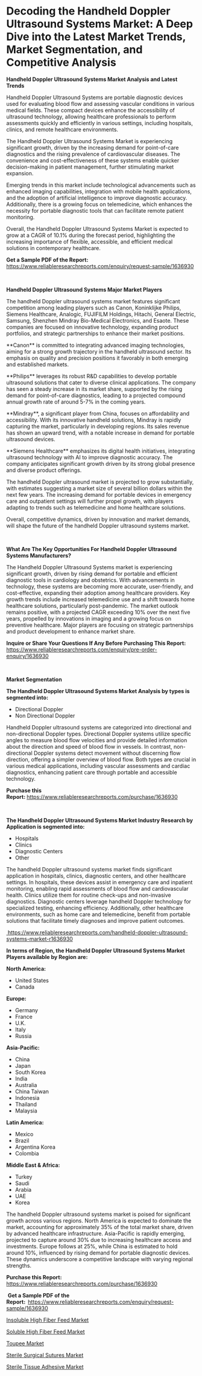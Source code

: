 <p><h1>Decoding the Handheld Doppler Ultrasound Systems Market: A Deep Dive into the Latest Market Trends, Market Segmentation, and Competitive Analysis</h1></p><p><strong>Handheld Doppler Ultrasound Systems Market Analysis and Latest Trends</strong></p>
<p><p>Handheld Doppler Ultrasound Systems are portable diagnostic devices used for evaluating blood flow and assessing vascular conditions in various medical fields. These compact devices enhance the accessibility of ultrasound technology, allowing healthcare professionals to perform assessments quickly and efficiently in various settings, including hospitals, clinics, and remote healthcare environments.</p><p>The Handheld Doppler Ultrasound Systems Market is experiencing significant growth, driven by the increasing demand for point-of-care diagnostics and the rising prevalence of cardiovascular diseases. The convenience and cost-effectiveness of these systems enable quicker decision-making in patient management, further stimulating market expansion.</p><p>Emerging trends in this market include technological advancements such as enhanced imaging capabilities, integration with mobile health applications, and the adoption of artificial intelligence to improve diagnostic accuracy. Additionally, there is a growing focus on telemedicine, which enhances the necessity for portable diagnostic tools that can facilitate remote patient monitoring.</p><p>Overall, the Handheld Doppler Ultrasound Systems Market is expected to grow at a CAGR of 10.1% during the forecast period, highlighting the increasing importance of flexible, accessible, and efficient medical solutions in contemporary healthcare.</p></p>
<p><strong>Get a Sample PDF of the Report:&nbsp;</strong> <a href="https://www.reliableresearchreports.com/enquiry/request-sample/1636930">https://www.reliableresearchreports.com/enquiry/request-sample/1636930</a></p>
<p>&nbsp;</p>
<p><strong>Handheld Doppler Ultrasound Systems Major Market Players</strong></p>
<p><p>The handheld Doppler ultrasound systems market features significant competition among leading players such as Canon, Koninklijke Philips, Siemens Healthcare, Analogic, FUJIFILM Holdings, Hitachi, General Electric, Samsung, Shenzhen Mindray Bio-Medical Electronics, and Esaote. These companies are focused on innovative technology, expanding product portfolios, and strategic partnerships to enhance their market positions.</p><p>**Canon** is committed to integrating advanced imaging technologies, aiming for a strong growth trajectory in the handheld ultrasound sector. Its emphasis on quality and precision positions it favorably in both emerging and established markets. </p><p>**Philips** leverages its robust R&D capabilities to develop portable ultrasound solutions that cater to diverse clinical applications. The company has seen a steady increase in its market share, supported by the rising demand for point-of-care diagnostics, leading to a projected compound annual growth rate of around 5-7% in the coming years.</p><p>**Mindray**, a significant player from China, focuses on affordability and accessibility. With its innovative handheld solutions, Mindray is rapidly capturing the market, particularly in developing regions. Its sales revenue has shown an upward trend, with a notable increase in demand for portable ultrasound devices.</p><p>**Siemens Healthcare** emphasizes its digital health initiatives, integrating ultrasound technology with AI to improve diagnostic accuracy. The company anticipates significant growth driven by its strong global presence and diverse product offerings.</p><p>The handheld Doppler ultrasound market is projected to grow substantially, with estimates suggesting a market size of several billion dollars within the next few years. The increasing demand for portable devices in emergency care and outpatient settings will further propel growth, with players adapting to trends such as telemedicine and home healthcare solutions. </p><p>Overall, competitive dynamics, driven by innovation and market demands, will shape the future of the handheld Doppler ultrasound systems market.</p></p>
<p>&nbsp;</p>
<p><strong>What Are The Key Opportunities For Handheld Doppler Ultrasound Systems Manufacturers?</strong></p>
<p><p>The Handheld Doppler Ultrasound Systems market is experiencing significant growth, driven by rising demand for portable and efficient diagnostic tools in cardiology and obstetrics. With advancements in technology, these systems are becoming more accurate, user-friendly, and cost-effective, expanding their adoption among healthcare providers. Key growth trends include increased telemedicine use and a shift towards home healthcare solutions, particularly post-pandemic. The market outlook remains positive, with a projected CAGR exceeding 10% over the next five years, propelled by innovations in imaging and a growing focus on preventive healthcare. Major players are focusing on strategic partnerships and product development to enhance market share.</p></p>
<p><strong>Inquire or Share Your Questions If Any Before Purchasing This Report:</strong> <a href="https://www.reliableresearchreports.com/enquiry/pre-order-enquiry/1636930">https://www.reliableresearchreports.com/enquiry/pre-order-enquiry/1636930</a></p>
<p>&nbsp;</p>
<p><strong>Market Segmentation</strong></p>
<p><strong>The Handheld Doppler Ultrasound Systems Market Analysis by types is segmented into:</strong></p>
<p><ul><li>Directional Doppler</li><li>Non Directional Doppler</li></ul></p>
<p><p>Handheld Doppler ultrasound systems are categorized into directional and non-directional Doppler types. Directional Doppler systems utilize specific angles to measure blood flow velocities and provide detailed information about the direction and speed of blood flow in vessels. In contrast, non-directional Doppler systems detect movement without discerning flow direction, offering a simpler overview of blood flow. Both types are crucial in various medical applications, including vascular assessments and cardiac diagnostics, enhancing patient care through portable and accessible technology.</p></p>
<p><strong>Purchase this Report:&nbsp;</strong><a href="https://www.reliableresearchreports.com/purchase/1636930">https://www.reliableresearchreports.com/purchase/1636930</a></p>
<p>&nbsp;</p>
<p><strong>The Handheld Doppler Ultrasound Systems Market Industry Research by Application is segmented into:</strong></p>
<p><ul><li>Hospitals</li><li>Clinics</li><li>Diagnostic Centers</li><li>Other</li></ul></p>
<p><p>The handheld Doppler ultrasound systems market finds significant application in hospitals, clinics, diagnostic centers, and other healthcare settings. In hospitals, these devices assist in emergency care and inpatient monitoring, enabling rapid assessments of blood flow and cardiovascular health. Clinics utilize them for routine check-ups and non-invasive diagnostics. Diagnostic centers leverage handheld Doppler technology for specialized testing, enhancing efficiency. Additionally, other healthcare environments, such as home care and telemedicine, benefit from portable solutions that facilitate timely diagnoses and improve patient outcomes.</p></p>
<p><a href="https://www.reliableresearchreports.com/handheld-doppler-ultrasound-systems-market-r1636930">&nbsp;https://www.reliableresearchreports.com/handheld-doppler-ultrasound-systems-market-r1636930</a></p>
<p><strong>In terms of Region, the Handheld Doppler Ultrasound Systems Market Players available by Region are:</strong></p>
<p>
    <p> <strong> North America: </strong>
        <ul>
            <li>United States</li>
            <li>Canada</li>
        </ul>
        </p> 
    <p> <strong> Europe: </strong>
        <ul>
            <li>Germany</li>
            <li>France</li>
            <li>U.K.</li>
            <li>Italy</li>
            <li>Russia</li>
        </ul>
        </p> 
    <p> <strong> Asia-Pacific: </strong>
        <ul>
            <li>China</li>
            <li>Japan</li>
            <li>South Korea</li>
            <li>India</li>
            <li>Australia</li>
            <li>China Taiwan</li>
            <li>Indonesia</li>
            <li>Thailand</li>
            <li>Malaysia</li>
        </ul>
        </p> 
    <p> <strong> Latin America: </strong>
        <ul>
            <li>Mexico</li>
            <li>Brazil</li>
            <li>Argentina Korea</li>
            <li>Colombia</li>
        </ul>
        </p> 
    <p> <strong> Middle East & Africa: </strong>
        <ul>
            <li>Turkey</li>
            <li>Saudi</li>
            <li>Arabia</li>
            <li>UAE</li>
            <li>Korea</li>
        </ul>
    </p>
    </p>
<p><p>The handheld Doppler ultrasound systems market is poised for significant growth across various regions. North America is expected to dominate the market, accounting for approximately 35% of the total market share, driven by advanced healthcare infrastructure. Asia-Pacific is rapidly emerging, projected to capture around 30% due to increasing healthcare access and investments. Europe follows at 25%, while China is estimated to hold around 10%, influenced by rising demand for portable diagnostic devices. These dynamics underscore a competitive landscape with varying regional strengths.</p></p>
<p><strong>Purchase this Report: </strong><a href="https://www.reliableresearchreports.com/purchase/1636930">https://www.reliableresearchreports.com/purchase/1636930</a></p>
<p>&nbsp;<strong>Get a Sample PDF of the Report:&nbsp;&nbsp;</strong><a href="https://www.reliableresearchreports.com/enquiry/request-sample/1636930">https://www.reliableresearchreports.com/enquiry/request-sample/1636930</a></p>
<p><strong></strong></p>
<p><p><a href="https://github.com/AfsanaMia652/Market-Research-Report-List-1/blob/main/insoluble-high-fiber-feed-market.md">Insoluble High Fiber Feed Market</a></p><p><a href="https://github.com/PeterParrish5/Market-Research-Report-List-6/blob/main/soluble-high-fiber-feed-market.md">Soluble High Fiber Feed Market</a></p><p><a href="https://issuu.com/reportprime-2/docs/toupee-market-size-2030.pptx_5b74e23840209a">Toupee Market</a></p><p><a href="https://www.linkedin.com/pulse/strategic-roadmap-success-global-sterile-surgical-sutures-elm4c">Sterile Surgical Sutures Market</a></p><p><a href="https://www.linkedin.com/pulse/why-should-you-invest-sterile-tissue-adhesive-market-trends-mxjvc?trackingId=OBVrH3XmRYqj5BE0TLKOAA%3D%3D">Sterile Tissue Adhesive Market</a></p></p>